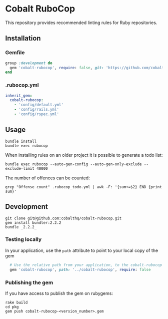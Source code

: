# Cobalt RuboCop

This repository provides recommended linting rules for Ruby repositories.

## Installation

### Gemfile

```ruby
group :development do
  gem 'cobalt-rubocop', require: false, git: 'https://github.com/cobalthq/cobalt-rubocop', branch: :main
end
```

### .rubocop.yml

```yaml
inherit_gem:
  cobalt-rubocop:
    - 'config/default.yml'
    - 'config/rails.yml'
    - 'config/rspec.yml'
```

## Usage

```shell
bundle install
bundle exec rubocop
```

When installing rules on an older project it is possible to generate a todo list:

```shell
bundle exec rubocop --auto-gen-config --auto-gen-only-exclude --exclude-limit 40000
```

The number of offences can be counted:

```shell
grep "Offense count" .rubocop_todo.yml | awk -F: '{sum+=$2} END {print sum}'
```

## Development
```shell
git clone git@github.com:cobalthq/cobalt-rubocop.git
gem install bundler:2.2.2
bundle _2.2.2_
```

### Testing locally
In your application, use the `path` attribute to point to your local copy of the gem
```ruby
  # Use the relative path from your application, to the cobalt-rubocop folder
  gem 'cobalt-rubocop', path: '../cobalt-rubocop', require: false
```

### Publishing the gem
If you have access to publish the gem on rubygems:
```shell
rake build
cd pkg
gem push cobalt-rubocop-<version_number>.gem
```
